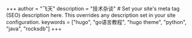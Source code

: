 +++
author = "飞天"
description = "技术杂谈" # Set your site's meta tag (SEO) description here. This overrides any description set in your site configuration.
keywords = ["hugo", "go语言教程", "hugo theme", "python", "java", "rocksdb"]
+++
